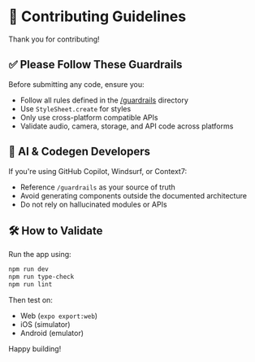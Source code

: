 # 🤝 Contributing Guidelines

Thank you for contributing!

## ✅ Please Follow These Guardrails

Before submitting any code, ensure you:

- Follow all rules defined in the [/guardrails](./guardrails) directory
- Use `StyleSheet.create` for styles
- Only use cross-platform compatible APIs
- Validate audio, camera, storage, and API code across platforms

## 🧠 AI & Codegen Developers

If you're using GitHub Copilot, Windsurf, or Context7:

- Reference `/guardrails` as your source of truth
- Avoid generating components outside the documented architecture
- Do not rely on hallucinated modules or APIs

## 🛠 How to Validate

Run the app using:

```bash
npm run dev
npm run type-check
npm run lint
```

Then test on:

- Web (`expo export:web`)
- iOS (simulator)
- Android (emulator)

Happy building!
